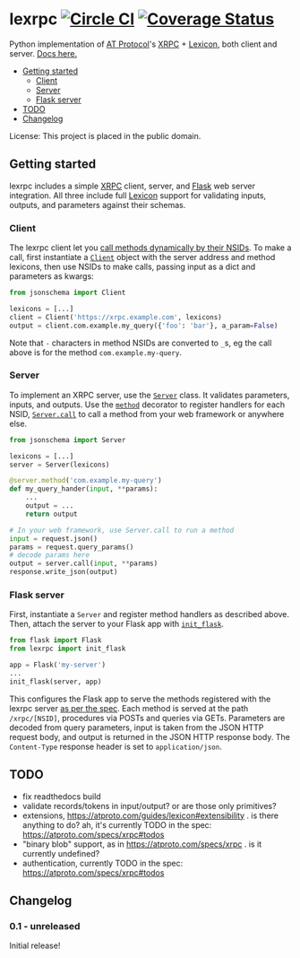 lexrpc [![Circle CI](https://circleci.com/gh/snarfed/lexrpc.svg?style=svg)](https://circleci.com/gh/snarfed/lexrpc) [![Coverage Status](https://coveralls.io/repos/github/snarfed/lexrpc/badge.svg?branch=main)](https://coveralls.io/github/snarfed/lexrpc?branch=master)
===

Python implementation of [AT Protocol](https://atproto.com/)'s [XRPC](https://atproto.com/specs/xrpc) + [Lexicon](https://atproto.com/guides/lexicon), both client and server. [Docs here.](https://lexrpc.readthedocs.io/)

* [Getting started](#getting-started)
  * [Client](#client)
  * [Server](#server)
  * [Flask server](#flask-server)
* [TODO](#todo)
* [Changelog](#changelog)

License: This project is placed in the public domain.


Getting started
---
lexrpc includes a simple [XRPC](https://atproto.com/specs/xrpc) client, server, and [Flask](https://flask.palletsprojects.com/) web server integration. All three include full [Lexicon](https://atproto.com/guides/lexicon) support for validating inputs, outputs, and parameters against their schemas.


### Client

The lexrpc client let you [call methods dynamically by their NSIDs](https://atproto.com/guides/lexicon#rpc-methods). To make a call, first instantiate a [`Client`](https://lexrpc.readthedocs.io/en/latest/source/lexrpc.html#lexrpc.client.Client) object with the server address and method lexicons, then use NSIDs to make calls, passing input as a dict and parameters as kwargs:

```py
from jsonschema import Client

lexicons = [...]
client = Client('https://xrpc.example.com', lexicons)
output = client.com.example.my_query({'foo': 'bar'}, a_param=False)
```

Note that `-` characters in method NSIDs are converted to `_`s, eg the call above is for the method `com.example.my-query`.


### Server

To implement an XRPC server, use the [`Server`](https://lexrpc.readthedocs.io/en/latest/source/lexrpc.html#lexrpc.server.Server) class. It validates parameters, inputs, and outputs. Use the [`method`](https://lexrpc.readthedocs.io/en/latest/source/lexrpc.html#lexrpc.server.Server.method) decorator to register handlers for each NSID, [`Server.call`](https://lexrpc.readthedocs.io/en/latest/source/lexrpc.html#lexrpc.server.Server.call) to call a method from your web framework or anywhere else.

```py
from jsonschema import Server

lexicons = [...]
server = Server(lexicons)

@server.method('com.example.my-query')
def my_query_hander(input, **params):
    ...
    output = ...
    return output

# In your web framework, use Server.call to run a method
input = request.json()
params = request.query_params()
# decode params here
output = server.call(input, **params)
response.write_json(output)
```


### Flask server

First, instantiate a `Server` and register method handlers as described above. Then, attach the server to your Flask app with [`init_flask`](https://lexrpc.readthedocs.io/en/latest/source/lexrpc.html#lexrpc.flask_server.init_flask).

```py
from flask import Flask
from lexrpc import init_flask

app = Flask('my-server')
...
init_flask(server, app)
```

This configures the Flask app to serve the methods registered with the lexrpc server [as per the spec](https://atproto.com/specs/xrpc#path). Each method is served at the path `/xrpc/[NSID]`, procedures via POSTs and queries via GETs. Parameters are decoded from query parameters, input is taken from the JSON HTTP request body, and output is returned in the JSON HTTP response body. The `Content-Type` response header is set to `application/json`.


TODO
---
* fix readthedocs build
* validate records/tokens in input/output? or are those only primitives?
* extensions, https://atproto.com/guides/lexicon#extensibility . is there anything to do? ah, it's currently TODO in the spec: https://atproto.com/specs/xrpc#todos
* "binary blob" support, as in https://atproto.com/specs/xrpc . is it currently undefined?
* authentication, currently TODO in the spec: https://atproto.com/specs/xrpc#todos


Changelog
---

### 0.1 - unreleased

Initial release!
